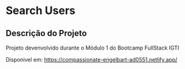 # Search Users

## Descrição do Projeto
<p align="justify"> Projeto devenvolvido durante o  Módulo 1 do Bootcamp FullStack IGTI </p>

Disponivel em: https://compassionate-engelbart-ad0551.netlify.app/
